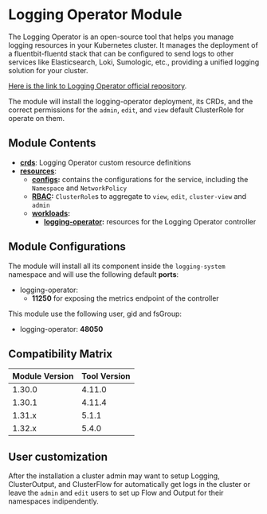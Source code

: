 # Logging Operator Module

The Logging Operator is an open-source tool that helps you manage logging resources in your Kubernetes cluster.
It manages the deployment of a fluentbit-fluentd stack that can be configured to send logs to other services
like Elasticsearch, Loki, Sumologic, etc., providing a unified logging solution for your cluster.

[Here is the link to Logging Operator official repository].

The module will install the logging-operator deployment, its CRDs, and the correct permissions for the `admin`,
`edit`, and `view` default ClusterRole for operate on them.

## Module Contents

- **[crds](./base/crds)**: Logging Operator custom resource definitions
- **[resources](./base/resources)**:
  - **[configs](./base/resources/configs):** contains the configurations for the service, including the `Namespace` and
			`NetworkPolicy`
  - **[RBAC](./base/resources/rbac):** `ClusterRole`s to aggregate to `view`, `edit`, `cluster-view` and `admin`
  - **[workloads](./base/resources/workloads):**
    - **[logging-operator](./base/resources/workloads/logging-operator):** resources for the Logging Operator controller

## Module Configurations

The module will install all its component inside the `logging-system` namespace and will use the following
default **ports**:

- logging-operator:
  - **11250** for exposing the metrics endpoint of the controller

This module use the following user, gid and fsGroup:

- logging-operator: **48050**

## Compatibility Matrix

| Module Version | Tool Version   |
|----------------|----------------|
| 1.30.0         | 4.11.0         |
| 1.30.1         | 4.11.4         |
| 1.31.x         | 5.1.1          |
| 1.32.x         | 5.4.0          |

## User customization

After the installation a cluster admin may want to setup Logging, ClusterOutput, and ClusterFlow for automatically get
logs in the cluster or leave the `admin` and `edit` users to set up Flow and Output for their namespaces indipendently.

[Here is the link to Logging Operator official repository]: https://github.com/kube-logging/logging-operator
	"Logging Operator GitHub Repository"
